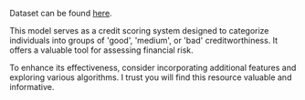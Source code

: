 Dataset can be found [here](https://statso.io/credit-score-classification-case-study/).



This model serves as a credit scoring system designed to categorize individuals into groups of 'good', 'medium', or 'bad' creditworthiness. It offers a valuable tool for assessing financial risk.

To enhance its effectiveness, consider incorporating additional features and exploring various algorithms.
I trust you will find this resource valuable and informative.

